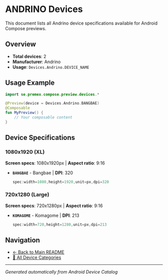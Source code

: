 # ANDRINO Devices

This document lists all Andrino device specifications available for Android Compose previews.

## Overview

- **Total devices**: 2
- **Manufacturer**: Andrino
- **Usage**: `Devices.Andrino.DEVICE_NAME`

## Usage Example

```kotlin
import se.premex.compose.preview.devices.*

@Preview(device = Devices.Andrino.BANGBAE)
@Composable
fun MyPreview() {
    // Your composable content
}
```

## Device Specifications

### 1080x1920 (XL)

**Screen specs**: 1080x1920px | **Aspect ratio**: 9:16

- **`BANGBAE`** - Bangbae | **DPI**: 320
  ```kotlin
  spec:width=1080,height=1920,unit=px,dpi=320
  ```

### 720x1280 (Large)

**Screen specs**: 720x1280px | **Aspect ratio**: 9:16

- **`KOMAGOME`** - Komagome | **DPI**: 213
  ```kotlin
  spec:width=720,height=1280,unit=px,dpi=213
  ```

## Navigation

- [← Back to Main README](../../README.md)
- [📱 All Device Categories](../README.md)

---
*Generated automatically from Android Device Catalog*
